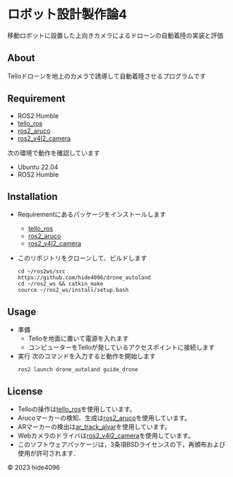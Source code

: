 # ロボット設計製作論4 
移動ロボットに設置した上向きカメラによるドローンの自動着陸の実装と評価

## About

Telloドローンを地上のカメラで誘導して自動着陸させるプログラムです

## Requirement
- ROS2 Humble
- [tello_ros](https://github.com/clydemcqueen/tello_ros)
- [ros2_aruco](https://github.com/JMU-ROBOTICS-VIVA/ros2_aruco)
- [ros2_v4l2_camera](https://github.com/tier4/ros2_v4l2_camera)

次の環境で動作を確認しています
- Ubuntu 22.04
- ROS2 Humble

## Installation

- Requirementにあるパッケージをインストールします
  - [tello_ros](https://github.com/clydemcqueen/tello_ros)
  - [ros2_aruco](https://github.com/JMU-ROBOTICS-VIVA/ros2_aruco)
  - [ros2_v4l2_camera](https://github.com/tier4/ros2_v4l2_camera)

- このリポジトリをクローンして、ビルドします
    ```
    cd ~/ros2ws/src
    https://github.com/hide4096/drone_autoland
    cd ~/ros2_ws && catkin_make
    source ~/ros2_ws/install/setup.bash
    ```

## Usage

  - 準備
    - Telloを地面に置いて電源を入れます
    - コンピューターをTelloが発しているアクセスポイントに接続します
  - 実行
    次のコマンドを入力すると動作を開始します
    ```
    ros2 launch drone_autoland guide_drone
    ```

## License

- Telloの操作は[tello_ros](https://github.com/clydemcqueen/tello_ros)を使用しています。
- Arucoマーカーの検知、生成は[ros2_aruco](https://github.com/JMU-ROBOTICS-VIVA/ros2_aruco)を使用しています。
- ARマーカーの検出は[ar_track_alvar](https://github.com/ros-perception/ar_track_alvar)を使用しています。
- Webカメラのドライバは[ros2_v4l2_camera](https://github.com/tier4/ros2_v4l2_camera)を使用しています。
- このソフトウェアパッケージは，3条項BSDライセンスの下，再頒布および使用が許可されます．

© 2023 hide4096